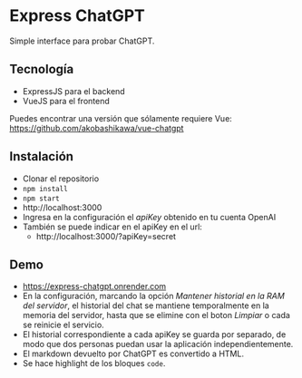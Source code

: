 # Express ChatGPT

Simple interface para probar ChatGPT.

## Tecnología

- ExpressJS para el backend
- VueJS para el frontend

Puedes encontrar una versión que sólamente requiere Vue: https://github.com/akobashikawa/vue-chatgpt

## Instalación

- Clonar el repositorio
- `npm install`
- `npm start`
- http://localhost:3000
- Ingresa en la configuración el *apiKey* obtenido en tu cuenta OpenAI
- También se puede indicar en el apiKey en el url:
    - http://localhost:3000/?apiKey=secret

## Demo
- https://express-chatgpt.onrender.com
- En la configuración, marcando la opción *Mantener historial en la RAM del servidor*, el historial del chat se mantiene temporalmente en la memoria del servidor, hasta que se elimine con el boton _Limpiar_ o cada se reinicie el servicio.
- El historial correspondiente a cada apiKey se guarda por separado, de modo que dos personas puedan usar la aplicación independientemente.
- El markdown devuelto por ChatGPT es convertido a HTML.
- Se hace highlight de los bloques `code`.

